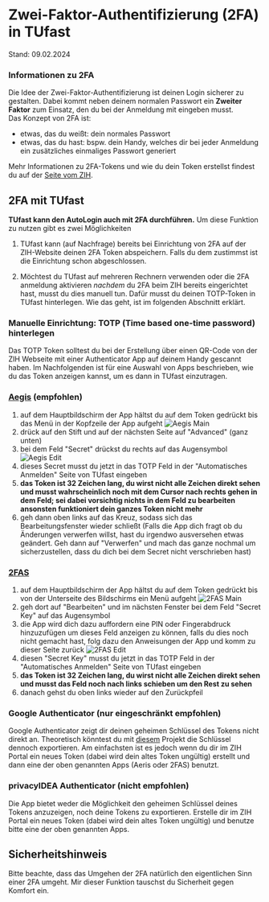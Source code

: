 # Zwei-Faktor-Authentifizierung (2FA) in TUfast
Stand: 09.02.2024

### Informationen zu 2FA
Die Idee der Zwei-Faktor-Authentifizierung ist deinen Login sicherer zu gestalten. Dabei kommt neben deinem normalen Passwort ein **Zweiter Faktor** zum Einsatz, den du bei der Anmeldung mit eingeben musst. \
Das Konzept von 2FA ist:
- etwas, das du weißt: dein normales Passwort 
- etwas, das du hast: bspw. dein Handy, welches dir bei jeder Anmeldung ein zusätzliches einmaliges Passwort generiert

Mehr Informationen zu 2FA-Tokens und wie du dein Token erstellst findest du auf der [Seite vom ZIH](https://faq.tickets.tu-dresden.de/otrs/public.pl?Action=PublicFAQZoom;ItemID=872).

## 2FA mit TUfast
**TUfast kann den AutoLogin auch mit 2FA durchführen.** Um diese Funktion zu nutzen gibt es zwei Möglichkeiten

1) TUfast kann (auf Nachfrage) bereits bei Einrichtung von 2FA auf der ZIH-Website deinen 2FA Token abspeichern. Falls du dem zustimmst ist die Einrichtung schon abgeschlossen.

2) Möchtest du TUfast auf mehreren Rechnern verwenden oder die 2FA anmeldung aktivieren _nachdem_ du 2FA beim ZIH bereits eingerichtet hast, musst du dies manuell tun. Dafür musst du deinen TOTP-Token in TUfast hinterlegen. Wie das geht, ist im folgenden Abschnitt erklärt.

### Manuelle Einrichtung: TOTP (Time based one-time password) hinterlegen
Das TOTP Token solltest du bei der Erstellung über einen QR-Code von der ZIH Webseite mit einer Authenticator App auf deinem Handy gescannt haben.
Im Nachfolgenden ist für eine Auswahl von Apps beschrieben, wie du das Token anzeigen kannst, um es dann in TUfast einzutragen. 

### [Aegis](https://getaegis.app/) (empfohlen)
1. auf dem Hauptbildschirm der App hältst du auf dem Token gedrückt bis das Menü in der Kopfzeile der App aufgeht
![Aegis Main](assets/images/aegis_main_page.jpg)
2. drück auf den Stift und auf der nächsten Seite auf "Advanced" (ganz unten)
3. bei dem Feld "Secret" drückst du rechts auf das Augensymbol
![Aegis Edit](assets/images/aegis_edit_page.jpg)
4. dieses Secret musst du jetzt in das TOTP Feld in der "Automatisches Anmelden" Seite von TUfast eingeben
5. **das Token ist 32 Zeichen lang, du wirst nicht alle Zeichen direkt sehen und musst wahrscheinlich noch mit dem Cursor nach rechts gehen in dem Feld; sei dabei vorsichtig nichts in dem Feld zu bearbeiten ansonsten funktioniert dein ganzes Token nicht mehr**
6. geh dann oben links auf das Kreuz, sodass sich das Bearbeitungsfenster wieder schließt (Falls die App dich fragt ob du Änderungen verwerfen willst, hast du irgendwo ausversehen etwas geändert. Geh dann auf "Verwerfen" und mach das ganze nochmal um sicherzustellen, dass du dich bei dem Secret nicht verschrieben hast)

### [2FAS](https://2fas.com/)
1. auf dem Hauptbildschirm der App hältst du auf dem Token gedrückt bis von der Unterseite des Bildschirms ein Menü aufgeht
![2FAS Main](assets/images/2FAS_main_page.jpg)
2. geh dort auf "Bearbeiten" und im nächsten Fenster bei dem Feld "Secret Key" auf das Augensymbol
3. die App wird dich dazu auffordern eine PIN oder Fingerabdruck hinzuzufügen um dieses Feld anzeigen zu können, falls du dies noch nicht gemacht hast, folg dazu den Anweisungen der App und komm zu dieser Seite zurück
![2FAS Edit](assets/images/2FAS_edit_page.jpg)
4. diesen "Secret Key" musst du jetzt in das TOTP Feld in der "Automatisches Anmelden" Seite von TUfast eingeben
5. **das Token ist 32 Zeichen lang, du wirst nicht alle Zeichen direkt sehen und musst das Feld noch nach links schieben um den Rest zu sehen**
6. danach gehst du oben links wieder auf den Zurückpfeil

### Google Authenticator (nur eingeschränkt empfohlen)
Google Authenticator zeigt dir deinen geheimen Schlüssel des Tokens nicht direkt an. Theoretisch könntest du mit [diesem](https://github.com/scito/extract_otp_secrets) Projekt die Schlüssel dennoch exportieren. Am einfachsten ist es jedoch wenn du dir im ZIH Portal ein neues Token (dabei wird dein altes Token ungültig) erstellt und dann eine der oben genannten Apps (Aeris oder 2FAS) benutzt.

### privacyIDEA Authenticator (nicht empfohlen)
Die App bietet weder die Möglichkeit den geheimen Schlüssel deines Tokens anzuzeigen, noch deine Tokens zu exportieren. Erstelle dir im ZIH Portal ein neues Token (dabei wird dein altes Token ungültig) und benutze bitte eine der oben genannten Apps.

## Sicherheitshinweis
Bitte beachte, dass das Umgehen der 2FA natürlich den eigentlichen Sinn einer 2FA umgeht. Mir dieser Funktion tauschst du Sicherheit gegen Komfort ein.